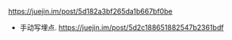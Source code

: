 https://juejin.im/post/5d182a3bf265da1b667bf0be


* 手动写埋点.
https://juejin.im/post/5d2c188651882547b2361bdf
